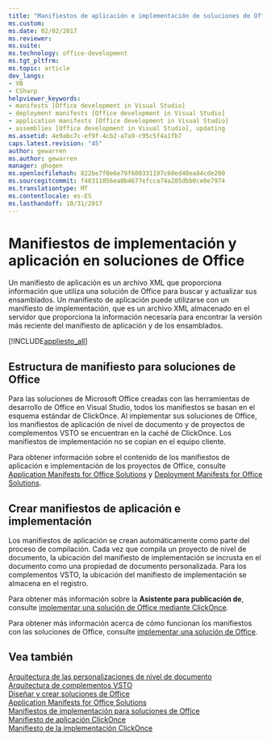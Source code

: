 ```yaml
---
title: "Manifiestos de aplicación e implementación de soluciones de Office | Documentos de Microsoft"
ms.custom: 
ms.date: 02/02/2017
ms.reviewer: 
ms.suite: 
ms.technology: office-development
ms.tgt_pltfrm: 
ms.topic: article
dev_langs:
- VB
- CSharp
helpviewer_keywords:
- manifests [Office development in Visual Studio]
- deployment manifests [Office development in Visual Studio]
- application manifests [Office development in Visual Studio]
- assemblies [Office development in Visual Studio], updating
ms.assetid: 4e9abc7c-ef9f-4cb2-a7a9-c95c5f4a1fb7
caps.latest.revision: "45"
author: gewarren
ms.author: gewarren
manager: ghogen
ms.openlocfilehash: 822be7f0e6e79f600331197c60ed48ea84cde200
ms.sourcegitcommit: f40311056ea0b4677efcca74a285dbb0ce0e7974
ms.translationtype: MT
ms.contentlocale: es-ES
ms.lasthandoff: 10/31/2017
---
```

# <a name="application-and-deployment-manifests-in-office-solutions"></a>Manifiestos de implementación y aplicación en soluciones de Office
  Un manifiesto de aplicación es un archivo XML que proporciona información que utiliza una solución de Office para buscar y actualizar sus ensamblados. Un manifiesto de aplicación puede utilizarse con un manifiesto de implementación, que es un archivo XML almacenado en el servidor que proporciona la información necesaria para encontrar la versión más reciente del manifiesto de aplicación y de los ensamblados.  
  
 [!INCLUDE[appliesto_all](../vsto/includes/appliesto-all-md.md)]  
  
## <a name="manifest-structure-for-office-solutions"></a>Estructura de manifiesto para soluciones de Office  
 Para las soluciones de Microsoft Office creadas con las herramientas de desarrollo de Office en Visual Studio, todos los manifiestos se basan en el esquema estándar de ClickOnce. Al implementar sus soluciones de Office, los manifiestos de aplicación de nivel de documento y de proyectos de complementos VSTO se encuentran en la caché de ClickOnce. Los manifiestos de implementación no se copian en el equipo cliente.  
  
 Para obtener información sobre el contenido de los manifiestos de aplicación e implementación de los proyectos de Office, consulte [Application Manifests for Office Solutions](../vsto/application-manifests-for-office-solutions.md) y [Deployment Manifests for Office Solutions](../vsto/deployment-manifests-for-office-solutions.md).  
  
## <a name="creating-application-and-deployment-manifests"></a>Crear manifiestos de aplicación e implementación  
 Los manifiestos de aplicación se crean automáticamente como parte del proceso de compilación. Cada vez que compila un proyecto de nivel de documento, la ubicación del manifiesto de implementación se incrusta en el documento como una propiedad de documento personalizada. Para los complementos VSTO, la ubicación del manifiesto de implementación se almacena en el registro.  
  
 Para obtener más información sobre la **Asistente para publicación de**, consulte [implementar una solución de Office mediante ClickOnce](../vsto/deploying-an-office-solution-by-using-clickonce.md).  
  
 Para obtener más información acerca de cómo funcionan los manifiestos con las soluciones de Office, consulte [implementar una solución de Office](../vsto/deploying-an-office-solution.md).  
  
## <a name="see-also"></a>Vea también  
 [Arquitectura de las personalizaciones de nivel de documento](../vsto/architecture-of-document-level-customizations.md)   
 [Arquitectura de complementos VSTO](../vsto/architecture-of-vsto-add-ins.md)   
 [Diseñar y crear soluciones de Office](../vsto/designing-and-creating-office-solutions.md)   
 [Application Manifests for Office Solutions](../vsto/application-manifests-for-office-solutions.md)   
 [Manifiestos de implementación para soluciones de Office](../vsto/deployment-manifests-for-office-solutions.md)   
 [Manifiesto de aplicación ClickOnce](/visualstudio/deployment/clickonce-application-manifest)   
 [Manifiesto de la implementación ClickOnce](/visualstudio/deployment/clickonce-deployment-manifest)  
  
  